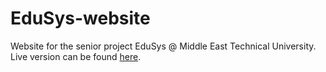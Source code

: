 # EduSys-website
Website for the senior project EduSys @ Middle East Technical University. Live version can be found [here](http://senior.ceng.metu.edu.tr/2017/squ4re).
